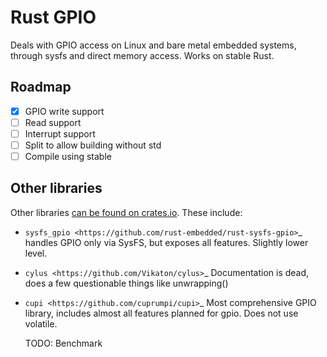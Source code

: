 Rust GPIO
=========

Deals with GPIO access on Linux and bare metal embedded systems, through sysfs
and direct memory access. Works on stable Rust.

Roadmap
-------

- [x] GPIO write support
- [ ] Read support
- [ ] Interrupt support
- [ ] Split to allow building without std
- [ ] Compile using stable

Other libraries
---------------

Other libraries [can be found on crates.io](https://crates.io/search?q=gpio).
These include:

* `sysfs_gpio <https://github.com/rust-embedded/rust-sysfs-gpio>`_ handles GPIO
  only via SysFS, but exposes all features. Slightly lower level.
* `cylus <https://github.com/Vikaton/cylus>`_ Documentation is dead, does a few
  questionable things like unwrapping()
* `cupi <https://github.com/cuprumpi/cupi>`_ Most comprehensive GPIO library,
  includes almost all features planned for gpio. Does not use volatile.

  TODO: Benchmark
